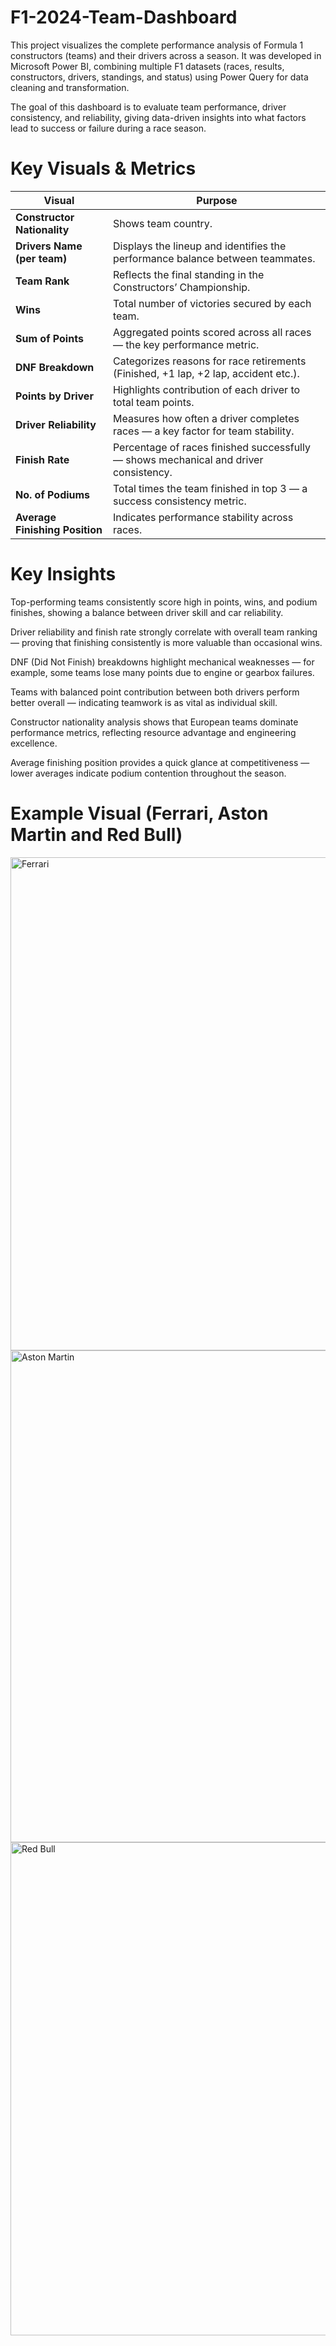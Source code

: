 # F1-2024-Team-Dashboard
This project visualizes the complete performance analysis of Formula 1 constructors (teams) and their drivers across a season.
It was developed in Microsoft Power BI, combining multiple F1 datasets (races, results, constructors, drivers, standings, and status) using Power Query for data cleaning and transformation.

The goal of this dashboard is to evaluate team performance, driver consistency, and reliability, giving data-driven insights into what factors lead to success or failure during a race season.

# Key Visuals & Metrics
| Visual                         | Purpose                                                                              |
| ------------------------------ | ------------------------------------------------------------------------------------ |
| **Constructor Nationality**    | Shows team country.                                                                  |
| **Drivers Name (per team)**    | Displays the lineup and identifies the performance balance between teammates.        |
| **Team Rank**                  | Reflects the final standing in the Constructors’ Championship.                       |
| **Wins**                       | Total number of victories secured by each team.                                      |
| **Sum of Points**              | Aggregated points scored across all races — the key performance metric.              |
| **DNF Breakdown**              | Categorizes reasons for race retirements (Finished, +1 lap, +2 lap, accident etc.).  |
| **Points by Driver**           | Highlights contribution of each driver to total team points.                         |
| **Driver Reliability**         | Measures how often a driver completes races — a key factor for team stability.       |
| **Finish Rate**                | Percentage of races finished successfully — shows mechanical and driver consistency. |
| **No. of Podiums**             | Total times the team finished in top 3 — a success consistency metric.               |
| **Average Finishing Position** | Indicates performance stability across races.                                        |


# Key Insights

Top-performing teams consistently score high in points, wins, and podium finishes, showing a balance between driver skill and car reliability.

Driver reliability and finish rate strongly correlate with overall team ranking — proving that finishing consistently is more valuable than occasional wins.

DNF (Did Not Finish) breakdowns highlight mechanical weaknesses — for example, some teams lose many points due to engine or gearbox failures.

Teams with balanced point contribution between both drivers perform better overall — indicating teamwork is as vital as individual skill.

Constructor nationality analysis shows that European teams dominate performance metrics, reflecting resource advantage and engineering excellence.

Average finishing position provides a quick glance at competitiveness — lower averages indicate podium contention throughout the season.


# Example Visual (Ferrari, Aston Martin and Red Bull)
<img width="1414" height="789" alt="Ferrari" src="https://github.com/user-attachments/assets/1d27273e-1626-4b40-878f-33070ae95248" />
<img width="1398" height="787" alt="Aston Martin" src="https://github.com/user-attachments/assets/0f8555fb-cf61-46c7-9d5f-823af4fd76a6" />
<img width="1408" height="789" alt="Red Bull" src="https://github.com/user-attachments/assets/a87c8290-3af8-4f88-ba6c-6efc22d93272" />

